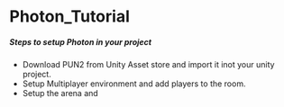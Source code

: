 # Photon_Tutorial

##### Steps to setup Photon in your project
- Download PUN2 from Unity Asset store and import it inot your unity project.
- Setup Multiplayer environment and add players to the room.
- Setup the arena and 
